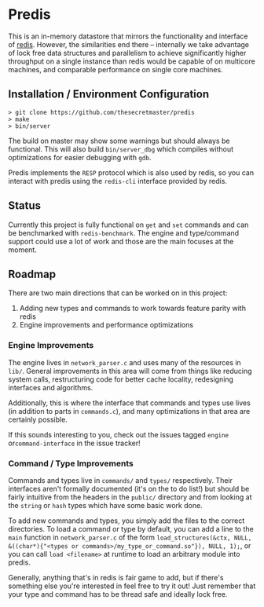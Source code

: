 # Predis

This is an in-memory datastore that mirrors the functionality and interface of [redis](https://github.com/redis/redis). However, the similarities end there – internally we take advantage of lock free data structures and parallelism to achieve significantly higher throughput on a single instance than redis would be capable of on multicore machines, and comparable performance on single core machines.

## Installation / Environment Configuration

```
> git clone https://github.com/thesecretmaster/predis
> make
> bin/server
```

The build on master may show some warnings but should always be functional. This will also build `bin/server_dbg` which compiles without optimizations for easier debugging with `gdb`.

Predis implements the `RESP` protocol which is also used by redis, so you can interact with predis using the `redis-cli` interface provided by redis.

## Status

Currently this project is fully functional on `get` and `set` commands and can be benchmarked with `redis-benchmark`. The engine and type/command support could use a lot of work and those are the main focuses at the moment.

## Roadmap

There are two main directions that can be worked on in this project:

1. Adding new types and commands to work towards feature parity with redis
2. Engine improvements and performance optimizations

### Engine Improvements

The engine lives in `network_parser.c` and uses many of the resources in `lib/`. General improvements in this area will come from things like reducing system calls, restructuring code for better cache locality, redesigning interfaces and algorithms.

Additionally, this is where the interface that commands and types use lives (in addition to parts in `commands.c`), and many optimizations in that area are certainly possible.

If this sounds interesting to you, check out the issues tagged `engine` or`command-interface` in the issue tracker!

### Command / Type Improvements

Commands and types live in `commands/` and `types/` respectively. Their interfaces aren't formally documented (it's on the to do list!) but should be fairly intuitive from the headers in the `public/` directory and from looking at the `string` or `hash` types which have some basic work done.

 To add new commands and types, you simply add the files to the correct directories. To load a command or type by default, you can add a line to the `main` function in `network_parser.c` of the form `load_structures(&ctx, NULL, &((char*){"<types or commands>/my_type_or_command.so"}), NULL, 1);`, or you can call `load <filename>` at runtime to load an arbitrary module into predis.

Generally, anything that's in redis is fair game to add, but if there's something else you're interested in feel free to try it out! Just remember that your type and command has to be thread safe and ideally lock free.

